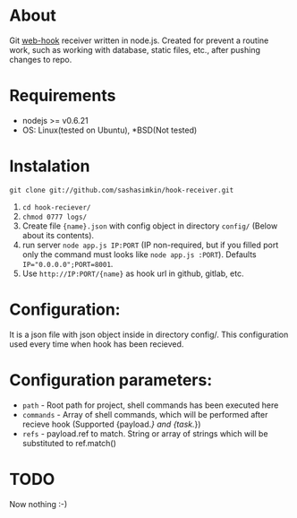 About
===
Git [web-hook](https://help.github.com/articles/post-receive-hooks) receiver written in node.js.
Created for prevent a routine work, such as working with database, static files, etc., after pushing changes to repo.


Requirements
===
* nodejs >= v0.6.21
* OS: Linux(tested on Ubuntu), *BSD(Not tested)


Instalation
===
```
git clone git://github.com/sashasimkin/hook-receiver.git
```
1. `cd hook-reciever/`
2. `chmod 0777 logs/`
2. Create file `{name}.json` with config object in directory `config/` (Below about its contents).
3. run server `node app.js IP:PORT` (IP non-required, but if you filled port only the command must looks like `node app.js :PORT`). Defaults `IP="0.0.0.0";PORT=8001`.
4. Use `http://IP:PORT/{name}` as hook url in github, gitlab, etc.


Configuration:
===
It is a json file with json object inside in directory config/. This configuration used every time when hook has been recieved.


Configuration parameters:
===
* `path` - Root path for project, shell commands has been executed here
* `commands` - Array of shell commands, which will be performed after recieve hook (Supported {payload.*} and {task.*})
* `refs` - payload.ref to match. String or array of strings which will be substituted to ref.match()


TODO
===
Now nothing :-)
